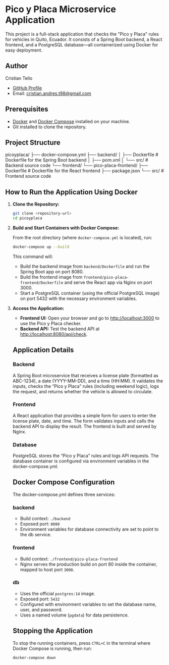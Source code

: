 # Pico y Placa Microservice Application

This project is a full-stack application that checks the "Pico y Placa" rules for vehicles in Quito, Ecuador. It consists of a Spring Boot backend, a React frontend, and a PostgreSQL database—all containerized using Docker for easy deployment.

## Author
Cristian Tello

- [GitHub Profile](https://github.com/TelloCristian98)
- Email: cristian.andres.t98@gmail.com

## Prerequisites
- [Docker](https://www.docker.com/get-started) and [Docker Compose](https://docs.docker.com/compose/install/) installed on your machine.
- Git installed to clone the repository.

## Project Structure

picoyplaca/
├── docker-compose.yml
├── backend/
│   ├── Dockerfile         # Dockerfile for the Spring Boot backend
│   ├── pom.xml
│   └── src/               # Backend source code
└── frontend/
    └── pico-placa-frontend/
        ├── Dockerfile     # Dockerfile for the React frontend
        ├── package.json
        └── src/           # Frontend source code

## How to Run the Application Using Docker

1. **Clone the Repository:**
   ```bash
   git clone <repository-url>
   cd picoyplaca
   ```

2. **Build and Start Containers with Docker Compose:**

    From the root directory (where `docker-compose.yml` is located), run:

    ```bash
    docker-compose up --build
    ```

    This command will:
    - Build the backend image from `backend/Dockerfile` and run the Spring Boot app on port 8080.
    - Build the frontend image from `frontend/pico-placa-frontend/Dockerfile` and serve the React app via Nginx on port 3000.
    - Start a PostgreSQL container (using the official PostgreSQL image) on port 5432 with the necessary environment variables.

3. **Access the Application:**
    - **Frontend UI:** Open your browser and go to [http://localhost:3000](http://localhost:3000) to use the Pico y Placa checker.
    - **Backend API:** Test the backend API at [http://localhost:8080/api/check](http://localhost:8080/api/check).
    ## Application Details

    ### Backend
    A Spring Boot microservice that receives a license plate (formatted as ABC-1234), a date (YYYY-MM-DD), and a time (HH:MM). It validates the inputs, checks the “Pico y Placa” rules (including weekend logic), logs the request, and returns whether the vehicle is allowed to circulate.

    ### Frontend
    A React application that provides a simple form for users to enter the license plate, date, and time. The form validates inputs and calls the backend API to display the result. The frontend is built and served by Nginx.

    ### Database
    PostgreSQL stores the “Pico y Placa” rules and logs API requests. The database container is configured via environment variables in the docker-compose.yml.

    ## Docker Compose Configuration

    The docker-compose.yml defines three services:

    ### backend
    - Build context: `./backend`
    - Exposed port: `8080`
    - Environment variables for database connectivity are set to point to the db service.

    ### frontend
    - Build context: `./frontend/pico-placa-frontend`
    - Nginx serves the production build on port 80 inside the container, mapped to host port `3000`.

    ### db
    - Uses the official `postgres:14` image.
    - Exposed port: `5432`
    - Configured with environment variables to set the database name, user, and password.
    - Uses a named volume (`pgdata`) for data persistence.

    ## Stopping the Application

    To stop the running containers, press `CTRL+C` in the terminal where Docker Compose is running, then run:
    ```bash
    docker-compose down
    ```
